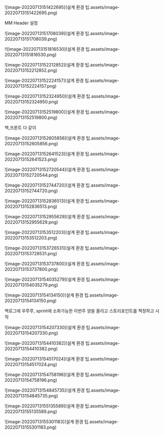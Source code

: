 ![image-20220713151422695](설계 환경 팁.assets/image-20220713151422695.png)

MM Header 설정

![image-20220713151708039](설계 환경 팁.assets/image-20220713151708039.png)

!![image-20220713151816530](설계 환경 팁.assets/image-20220713151816530.png)

![image-20220713152212852](설계 환경 팁.assets/image-20220713152212852.png)

![image-20220713152224157](설계 환경 팁.assets/image-20220713152224157.png)

![image-20220713152324950](설계 환경 팁.assets/image-20220713152324950.png)

![image-20220713152519800](설계 환경 팁.assets/image-20220713152519800.png)

백,프론트 다 같이

![image-20220713152605856](설계 환경 팁.assets/image-20220713152605856.png)

![image-20220713152641523](설계 환경 팁.assets/image-20220713152641523.png)

![image-20220713152720544](설계 환경 팁.assets/image-20220713152720544.png)

![image-20220713152744720](설계 환경 팁.assets/image-20220713152744720.png)

![image-20220713152836513](설계 환경 팁.assets/image-20220713152836513.png)

![image-20220713152955629](설계 환경 팁.assets/image-20220713152955629.png)

![image-20220713153512203](설계 환경 팁.assets/image-20220713153512203.png)

![image-20220713153726531](설계 환경 팁.assets/image-20220713153726531.png)

![image-20220713153737800](설계 환경 팁.assets/image-20220713153737800.png)

![image-20220713154035279](설계 환경 팁.assets/image-20220713154035279.png)

![image-20220713154134150](설계 환경 팁.assets/image-20220713154134150.png)

백로그에 우루루, sprint에 소화가능한 이번주 양을 올리고 스토리포인트를 책정하고 시작

![image-20220713154207330](설계 환경 팁.assets/image-20220713154207330.png)

![image-20220713154410382](설계 환경 팁.assets/image-20220713154410382.png)



![image-20220713154517024](설계 환경 팁.assets/image-20220713154517024.png)



![image-20220713154758196](설계 환경 팁.assets/image-20220713154758196.png)

![image-20220713154845735](설계 환경 팁.assets/image-20220713154845735.png)

![image-20220713155135589](설계 환경 팁.assets/image-20220713155135589.png)

![image-20220713155301183](설계 환경 팁.assets/image-20220713155301183.png)







